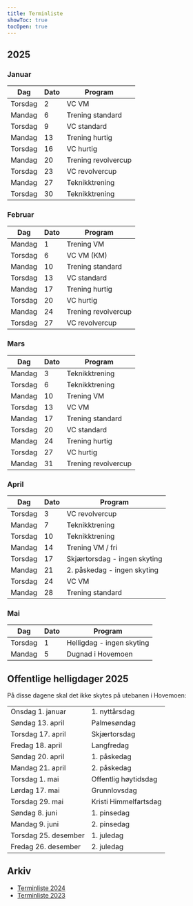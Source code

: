 ```yaml
---
title: Terminliste
showToc: true
tocOpen: true
---
```


## 2025
### Januar
| Dag     | Dato | Program             |
| ---     | ---  | ---                 |
| Torsdag | 2    | VC VM               |
| Mandag  | 6    | Trening standard    |
| Torsdag | 9    | VC standard         |
| Mandag  | 13   | Trening hurtig      |
| Torsdag | 16   | VC hurtig           |
| Mandag  | 20   | Trening revolvercup |
| Torsdag | 23   | VC revolvercup      |
| Mandag  | 27   | Teknikktrening      |
| Torsdag | 30   | Teknikktrening      |

### Februar
| Dag     | Dato | Program             |
| ---     | ---  | ---                 |
| Mandag  | 1    | Trening VM          |
| Torsdag | 6    | VC VM (KM)          |
| Mandag  | 10   | Trening standard    |
| Torsdag | 13   | VC standard         |
| Mandag  | 17   | Trening hurtig      |
| Torsdag | 20   | VC hurtig           |
| Mandag  | 24   | Trening revolvercup |
| Torsdag | 27   | VC revolvercup      |

### Mars
| Dag     | Dato | Program                      |
| ---     | ---  | ---                          |
| Mandag  | 3    | Teknikktrening               |
| Torsdag | 6    | Teknikktrening               |
| Mandag  | 10   | Trening VM                   |
| Torsdag | 13   | VC VM                        |
| Mandag  | 17   | Trening standard             |
| Torsdag | 20   | VC standard                  |
| Mandag  | 24   | Trening hurtig               |
| Torsdag | 27   | VC hurtig                    |
| Mandag  | 31   | Trening revolvercup          |

### April
| Dag     | Dato | Program                      |
| ---     | ---  | ---                          |
| Torsdag | 3    | VC revolvercup               |
| Mandag  | 7    | Teknikktrening               |
| Torsdag | 10   | Teknikktrening               |
| Mandag  | 14   | Trening VM / fri             |
| Torsdag | 17   | Skjærtorsdag - ingen skyting |
| Mandag  | 21   | 2. påskedag - ingen skyting  |
| Torsdag | 24   | VC VM                        |
| Mandag  | 28   | Trening standard             |

### Mai
| Dag     | Dato | Program                   |
| ---     | ---  | ---                       |
| Torsdag | 1    | Helligdag - ingen skyting |
| Mandag  | 5    | Dugnad i Hovemoen         |

## Offentlige helligdager 2025
På disse dagene skal det ikke skytes på utebanen i Hovemoen:

|                      |                       |
| ---                  | ---                   |
| Onsdag 1. januar     | 1. nyttårsdag         |
| Søndag 13. april     | Palmesøndag           |
| Torsdag 17. april    | Skjærtorsdag          |
| Fredag 18. april     | Langfredag            |
| Søndag 20. april     | 1. påskedag           |
| Mandag 21. april     | 2. påskedag           |
| Torsdag 1. mai       | Offentlig høytidsdag  |
| Lørdag 17. mai       | Grunnlovsdag          |
| Torsdag 29. mai      | Kristi Himmelfartsdag |
| Søndag 8. juni       | 1. pinsedag           |
| Mandag 9. juni       | 2. pinsedag           |
| Torsdag 25. desember | 1. juledag            |
| Fredag 26. desember  | 2. juledag            |

## Arkiv
* [Terminliste 2024](/arkiv/terminliste-2024)
* [Terminliste 2023](/arkiv/terminliste-2023)

